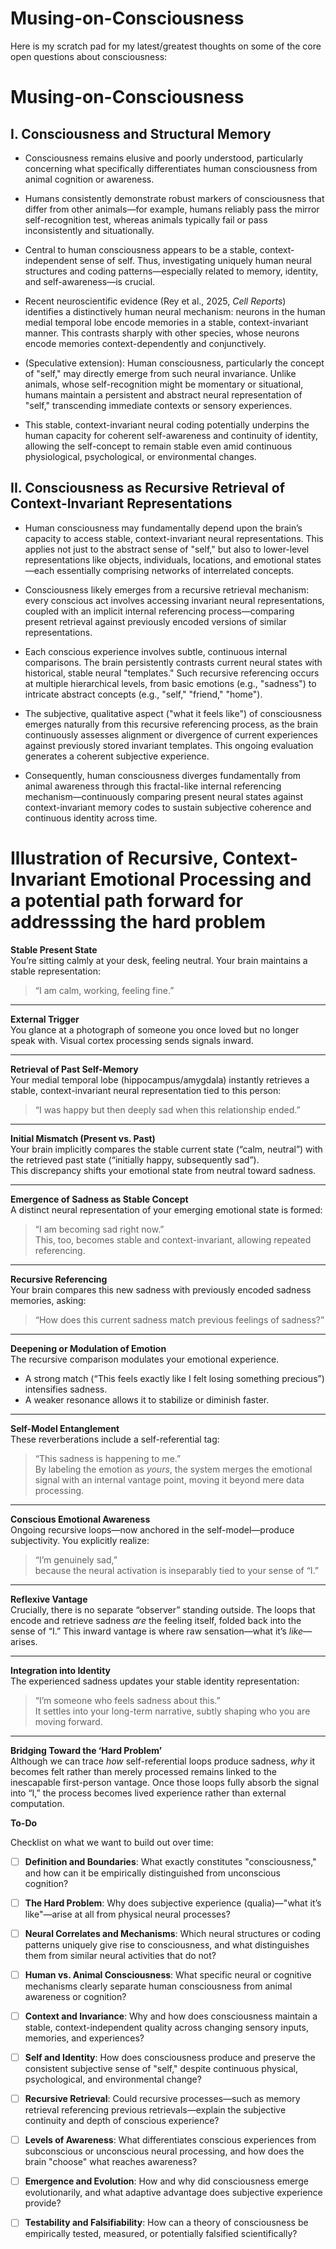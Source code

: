 # Musing-on-Consciousness

Here is my scratch pad for my latest/greatest thoughts on some of the core open questions about consciousness:

# Musing-on-Consciousness

## I. Consciousness and Structural Memory

- Consciousness remains elusive and poorly understood, particularly concerning what specifically differentiates human consciousness from animal cognition or awareness.

- Humans consistently demonstrate robust markers of consciousness that differ from other animals—for example, humans reliably pass the mirror self-recognition test, whereas animals typically fail or pass inconsistently and situationally.

- Central to human consciousness appears to be a stable, context-independent sense of self. Thus, investigating uniquely human neural structures and coding patterns—especially related to memory, identity, and self-awareness—is crucial.

- Recent neuroscientific evidence (Rey et al., 2025, *Cell Reports*) identifies a distinctively human neural mechanism: neurons in the human medial temporal lobe encode memories in a stable, context-invariant manner. This contrasts sharply with other species, whose neurons encode memories context-dependently and conjunctively.

- (Speculative extension): Human consciousness, particularly the concept of "self," may directly emerge from such neural invariance. Unlike animals, whose self-recognition might be momentary or situational, humans maintain a persistent and abstract neural representation of "self," transcending immediate contexts or sensory experiences.

- This stable, context-invariant neural coding potentially underpins the human capacity for coherent self-awareness and continuity of identity, allowing the self-concept to remain stable even amid continuous physiological, psychological, or environmental changes.

## II. Consciousness as Recursive Retrieval of Context-Invariant Representations

- Human consciousness may fundamentally depend upon the brain’s capacity to access stable, context-invariant neural representations. This applies not just to the abstract sense of "self," but also to lower-level representations like objects, individuals, locations, and emotional states—each essentially comprising networks of interrelated concepts.

- Consciousness likely emerges from a recursive retrieval mechanism: every conscious act involves accessing invariant neural representations, coupled with an implicit internal referencing process—comparing present retrieval against previously encoded versions of similar representations.

- Each conscious experience involves subtle, continuous internal comparisons. The brain persistently contrasts current neural states with historical, stable neural "templates." Such recursive referencing occurs at multiple hierarchical levels, from basic emotions (e.g., "sadness") to intricate abstract concepts (e.g., "self," "friend," "home").

- The subjective, qualitative aspect ("what it feels like") of consciousness emerges naturally from this recursive referencing process, as the brain continuously assesses alignment or divergence of current experiences against previously stored invariant templates. This ongoing evaluation generates a coherent subjective experience.

- Consequently, human consciousness diverges fundamentally from animal awareness through this fractal-like internal referencing mechanism—continuously comparing present neural states against context-invariant memory codes to sustain subjective coherence and continuous identity across time.
  
# Illustration of Recursive, Context-Invariant Emotional Processing and a potential path forward for addresssing the hard problem

**Stable Present State**  
You’re sitting calmly at your desk, feeling neutral. Your brain maintains a stable representation:  
> “I am calm, working, feeling fine.”

---

**External Trigger**  
You glance at a photograph of someone you once loved but no longer speak with. Visual cortex processing sends signals inward.

---

**Retrieval of Past Self-Memory**  
Your medial temporal lobe (hippocampus/amygdala) instantly retrieves a stable, context-invariant neural representation tied to this person:  
> “I was happy but then deeply sad when this relationship ended.”

---

**Initial Mismatch (Present vs. Past)**  
Your brain implicitly compares the stable current state (“calm, neutral”) with the retrieved past state (“initially happy, subsequently sad”).  
This discrepancy shifts your emotional state from neutral toward sadness.

---

**Emergence of Sadness as Stable Concept**  
A distinct neural representation of your emerging emotional state is formed:  
> “I am becoming sad right now.”  
This, too, becomes stable and context-invariant, allowing repeated referencing.

---

**Recursive Referencing**  
Your brain compares this new sadness with previously encoded sadness memories, asking:  
> “How does this current sadness match previous feelings of sadness?”

---

**Deepening or Modulation of Emotion**  
The recursive comparison modulates your emotional experience.  
- A strong match (“This feels exactly like I felt losing something precious”) intensifies sadness.  
- A weaker resonance allows it to stabilize or diminish faster.

---

**Self-Model Entanglement**  
These reverberations include a self-referential tag:  
> “This sadness is happening to me.”  
By labeling the emotion as *yours*, the system merges the emotional signal with an internal vantage point, moving it beyond mere data processing.

---

**Conscious Emotional Awareness**  
Ongoing recursive loops—now anchored in the self-model—produce subjectivity. You explicitly realize:  
> “I’m genuinely sad,”  
because the neural activation is inseparably tied to your sense of “I.”

---

**Reflexive Vantage**  
Crucially, there is no separate “observer” standing outside. The loops that encode and retrieve sadness *are* the feeling itself, folded back into the sense of “I.” This inward vantage is where raw sensation—what it’s *like*—arises.

---

**Integration into Identity**  
The experienced sadness updates your stable identity representation:  
> “I’m someone who feels sadness about this.”  
It settles into your long-term narrative, subtly shaping who you are moving forward.

---

**Bridging Toward the ‘Hard Problem’**  
Although we can trace *how* self-referential loops produce sadness, *why* it becomes felt rather than merely processed remains linked to the inescapable first-person vantage. Once those loops fully absorb the signal into “I,” the process becomes lived experience rather than external computation.


**To-Do**

Checklist on what we want to build out over time:
- [ ] **Definition and Boundaries**: What exactly constitutes "consciousness," and how can it be empirically distinguished from unconscious cognition?
- [ ] **The Hard Problem**: Why does subjective experience (qualia)—"what it’s like"—arise at all from physical neural processes?
- [ ] **Neural Correlates and Mechanisms**: Which neural structures or coding patterns uniquely give rise to consciousness, and what distinguishes them from similar neural activities that do not?
- [ ] **Human vs. Animal Consciousness**: What specific neural or cognitive mechanisms clearly separate human consciousness from animal awareness or cognition?
- [ ] **Context and Invariance**: Why and how does consciousness maintain a stable, context-independent quality across changing sensory inputs, memories, and experiences?
- [ ] **Self and Identity**: How does consciousness produce and preserve the consistent subjective sense of "self," despite continuous physical, psychological, and environmental change?
- [ ] **Recursive Retrieval**: Could recursive processes—such as memory retrieval referencing previous retrievals—explain the subjective continuity and depth of conscious experience?
- [ ] **Levels of Awareness**: What differentiates conscious experiences from subconscious or unconscious neural processing, and how does the brain "choose" what reaches awareness?
- [ ] **Emergence and Evolution**: How and why did consciousness emerge evolutionarily, and what adaptive advantage does subjective experience provide?
- [ ] **Testability and Falsifiability**: How can a theory of consciousness be empirically tested, measured, or potentially falsified scientifically?

